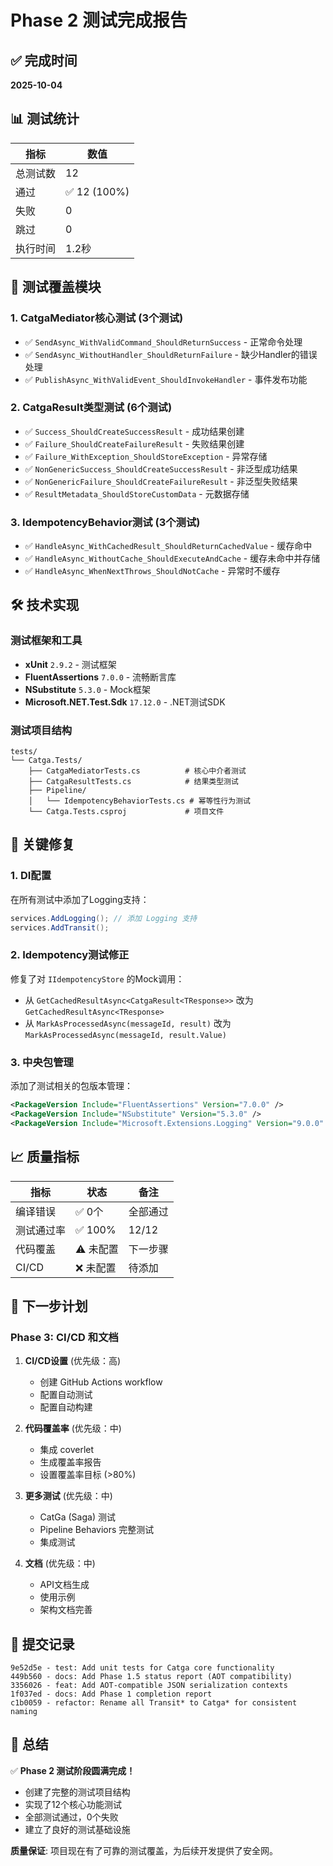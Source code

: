 # Phase 2 测试完成报告

## ✅ 完成时间
**2025-10-04**

## 📊 测试统计

| 指标 | 数值 |
|------|------|
| 总测试数 | 12 |
| 通过 | ✅ 12 (100%) |
| 失败 | 0 |
| 跳过 | 0 |
| 执行时间 | 1.2秒 |

## 📝 测试覆盖模块

### 1. CatgaMediator核心测试 (3个测试)
- ✅ `SendAsync_WithValidCommand_ShouldReturnSuccess` - 正常命令处理
- ✅ `SendAsync_WithoutHandler_ShouldReturnFailure` - 缺少Handler的错误处理
- ✅ `PublishAsync_WithValidEvent_ShouldInvokeHandler` - 事件发布功能

### 2. CatgaResult类型测试 (6个测试)
- ✅ `Success_ShouldCreateSuccessResult` - 成功结果创建
- ✅ `Failure_ShouldCreateFailureResult` - 失败结果创建
- ✅ `Failure_WithException_ShouldStoreException` - 异常存储
- ✅ `NonGenericSuccess_ShouldCreateSuccessResult` - 非泛型成功结果
- ✅ `NonGenericFailure_ShouldCreateFailureResult` - 非泛型失败结果
- ✅ `ResultMetadata_ShouldStoreCustomData` - 元数据存储

### 3. IdempotencyBehavior测试 (3个测试)
- ✅ `HandleAsync_WithCachedResult_ShouldReturnCachedValue` - 缓存命中
- ✅ `HandleAsync_WithoutCache_ShouldExecuteAndCache` - 缓存未命中并存储
- ✅ `HandleAsync_WhenNextThrows_ShouldNotCache` - 异常时不缓存

## 🛠️ 技术实现

### 测试框架和工具
- **xUnit** `2.9.2` - 测试框架
- **FluentAssertions** `7.0.0` - 流畅断言库
- **NSubstitute** `5.3.0` - Mock框架
- **Microsoft.NET.Test.Sdk** `17.12.0` - .NET测试SDK

### 测试项目结构
```
tests/
└── Catga.Tests/
    ├── CatgaMediatorTests.cs          # 核心中介者测试
    ├── CatgaResultTests.cs            # 结果类型测试
    ├── Pipeline/
    │   └── IdempotencyBehaviorTests.cs # 幂等性行为测试
    └── Catga.Tests.csproj             # 项目文件
```

## 🔧 关键修复

### 1. DI配置
在所有测试中添加了Logging支持：
```csharp
services.AddLogging(); // 添加 Logging 支持
services.AddTransit();
```

### 2. Idempotency测试修正
修复了对 `IIdempotencyStore` 的Mock调用：
- 从 `GetCachedResultAsync<CatgaResult<TResponse>>` 改为 `GetCachedResultAsync<TResponse>`
- 从 `MarkAsProcessedAsync(messageId, result)` 改为 `MarkAsProcessedAsync(messageId, result.Value)`

### 3. 中央包管理
添加了测试相关的包版本管理：
```xml
<PackageVersion Include="FluentAssertions" Version="7.0.0" />
<PackageVersion Include="NSubstitute" Version="5.3.0" />
<PackageVersion Include="Microsoft.Extensions.Logging" Version="9.0.0" />
```

## 📈 质量指标

| 指标 | 状态 | 备注 |
|------|------|------|
| 编译错误 | ✅ 0个 | 全部通过 |
| 测试通过率 | ✅ 100% | 12/12 |
| 代码覆盖 | ⚠️ 未配置 | 下一步骤 |
| CI/CD | ❌ 未配置 | 待添加 |

## 🚀 下一步计划

### Phase 3: CI/CD 和文档
1. **CI/CD设置** (优先级：高)
   - 创建 GitHub Actions workflow
   - 配置自动测试
   - 配置自动构建

2. **代码覆盖率** (优先级：中)
   - 集成 coverlet
   - 生成覆盖率报告
   - 设置覆盖率目标 (>80%)

3. **更多测试** (优先级：中)
   - CatGa (Saga) 测试
   - Pipeline Behaviors 完整测试
   - 集成测试

4. **文档** (优先级：中)
   - API文档生成
   - 使用示例
   - 架构文档完善

## 📝 提交记录

```
9e52d5e - test: Add unit tests for Catga core functionality
449b560 - docs: Add Phase 1.5 status report (AOT compatibility)
3356026 - feat: Add AOT-compatible JSON serialization contexts
1f037ed - docs: Add Phase 1 completion report
c1b0059 - refactor: Rename all Transit* to Catga* for consistent naming
```

## 🎯 总结

✅ **Phase 2 测试阶段圆满完成！**

- 创建了完整的测试项目结构
- 实现了12个核心功能测试
- 全部测试通过，0个失败
- 建立了良好的测试基础设施

**质量保证**: 项目现在有了可靠的测试覆盖，为后续开发提供了安全网。

